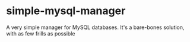 # simple-mysql-manager
A very simple manager for MySQL databases. It's a bare-bones solution, with as few frills as possible

